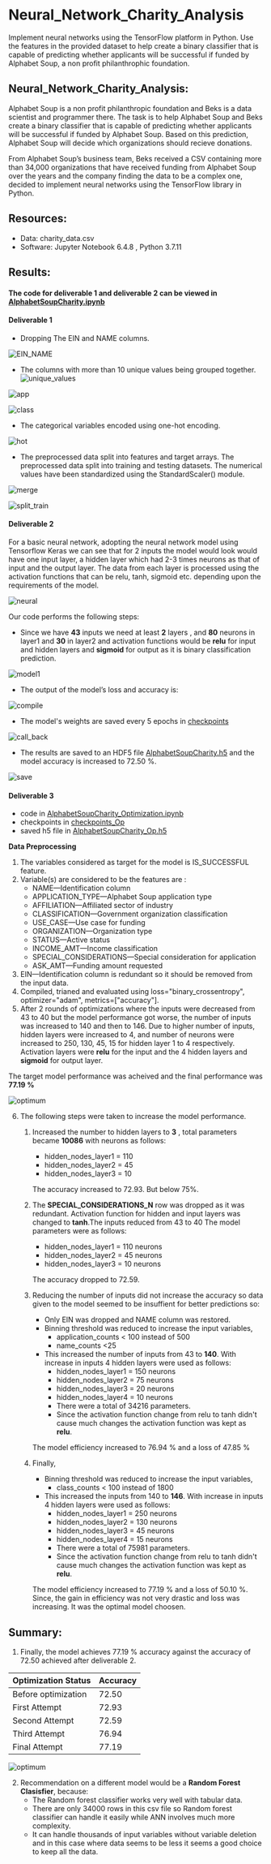 # Neural_Network_Charity_Analysis
Implement neural networks using the TensorFlow platform in Python.  Use the features in the provided dataset to help create a binary classifier that is capable of predicting whether applicants will be successful if funded by Alphabet Soup, a non profit philanthrophic foundation.

## Neural_Network_Charity_Analysis:
Alphabet Soup is a non profit philanthropic foundation and Beks is a data scientist and programmer there. The task is to help Alphabet Soup and Beks create a binary classifier that is capable of predicting whether applicants will be successful if funded by Alphabet Soup. Based on  this prediction, Alphabet Soup will decide which organizations should recieve donations.

From Alphabet Soup’s business team, Beks received a CSV containing more than 34,000 organizations that have received funding from Alphabet Soup over the years and the company finding the data to be a complex one, decided to implement neural networks using the TensorFlow library in Python.

## Resources:
* Data: charity_data.csv
* Software: Jupyter Notebook 6.4.8 , Python 3.7.11 

## Results:
#### The code for deliverable 1 and deliverable 2 can be viewed in [AlphabetSoupCharity.ipynb](https://github.com/sucharita1/Neural_Network_Charity_Analysis/blob/069be6b4e556615909b53b69f06368096855893a/AlphabetSoupCharity.ipynb)

####  Deliverable 1
* Dropping The EIN and NAME columns.

![EIN_NAME](https://github.com/sucharita1/Neural_Network_Charity_Analysis/blob/069be6b4e556615909b53b69f06368096855893a/Resources/Images/EIN_NAME.png)

* The columns with more than 10 unique values being grouped together.
![unique_values](https://github.com/sucharita1/Neural_Network_Charity_Analysis/blob/069be6b4e556615909b53b69f06368096855893a/Resources/Images/unique_values.png)

![app](https://github.com/sucharita1/Neural_Network_Charity_Analysis/blob/069be6b4e556615909b53b69f06368096855893a/Resources/Images/app.png)

![class](https://github.com/sucharita1/Neural_Network_Charity_Analysis/blob/069be6b4e556615909b53b69f06368096855893a/Resources/Images/class.png)


* The categorical variables encoded using one-hot encoding.

![hot](https://github.com/sucharita1/Neural_Network_Charity_Analysis/blob/069be6b4e556615909b53b69f06368096855893a/Resources/Images/hot.png)

* The preprocessed data split into features and target arrays. The preprocessed data split into training and testing datasets. The numerical values have been standardized using the StandardScaler() module.

![merge](https://github.com/sucharita1/Neural_Network_Charity_Analysis/blob/069be6b4e556615909b53b69f06368096855893a/Resources/Images/merge.png)

![split_train](https://github.com/sucharita1/Neural_Network_Charity_Analysis/blob/069be6b4e556615909b53b69f06368096855893a/Resources/Images/split_train.png)

#### Deliverable 2
For a basic neural network, adopting the neural network model using Tensorflow Keras we can see that for 2 inputs the model would look would have one input layer, a hidden layer which had 2-3 times neurons as that of input and the output layer. The data from each layer is processed using the activation functions that can be relu, tanh, sigmoid etc. 
depending upon the requirements of the model.

![neural](https://github.com/sucharita1/Neural_Network_Charity_Analysis/blob/069be6b4e556615909b53b69f06368096855893a/Resources/Images/neural.png)

Our code performs the following steps:
* Since we have **43** inputs we need at least **2** layers , and **80** neurons in layer1 and **30** in layer2 and activation functions would be **relu** for input and hidden layers and **sigmoid** for output as it is binary classification prediction.

![model1](https://github.com/sucharita1/Neural_Network_Charity_Analysis/blob/069be6b4e556615909b53b69f06368096855893a/Resources/Images/model1.png)

* The output of the model’s loss and accuracy is:

![compile](https://github.com/sucharita1/Neural_Network_Charity_Analysis/blob/069be6b4e556615909b53b69f06368096855893a/Resources/Images/compile.png)

* The model's weights are saved every 5 epochs in [checkpoints](https://github.com/sucharita1/Neural_Network_Charity_Analysis/tree/main/checkpoints)

![call_back](https://github.com/sucharita1/Neural_Network_Charity_Analysis/blob/069be6b4e556615909b53b69f06368096855893a/Resources/Images/call_back.png)

* The results are saved to an HDF5 file [AlphabetSoupCharity.h5](https://github.com/sucharita1/Neural_Network_Charity_Analysis/blob/069be6b4e556615909b53b69f06368096855893a/AlphabetSoupCharity.h5) and the model accuracy is increased to 72.50 %.

![save](https://github.com/sucharita1/Neural_Network_Charity_Analysis/blob/069be6b4e556615909b53b69f06368096855893a/Resources/Images/save.png)


#### Deliverable 3
* code in [AlphabetSoupCharity_Optimization.ipynb](https://github.com/sucharita1/Neural_Network_Charity_Analysis/blob/069be6b4e556615909b53b69f06368096855893a/AlphabetSoupCharity.ipynb)
* checkpoints in [checkpoints_Op](https://github.com/sucharita1/Neural_Network_Charity_Analysis/tree/main/checkpoints_Op)
* saved h5 file in [AlphabetSoupCharity_Op.h5](https://github.com/sucharita1/Neural_Network_Charity_Analysis/blob/069be6b4e556615909b53b69f06368096855893a/AlphabetSoupCharity_Op.h5)

**Data Preprocessing**
1. The variables considered as target for the model is IS_SUCCESSFUL feature.
2. Variable(s) are considered to be the features are :
    - NAME—Identification column
    - APPLICATION_TYPE—Alphabet Soup application type
    - AFFILIATION—Affiliated sector of industry
    - CLASSIFICATION—Government organization classification
    - USE_CASE—Use case for funding
    - ORGANIZATION—Organization type
    - STATUS—Active status
    - INCOME_AMT—Income classification
    - SPECIAL_CONSIDERATIONS—Special consideration for application
    - ASK_AMT—Funding amount requested
3. EIN—Identification column is redundant so it should be removed from the input data.
4. Compiled, trianed and evaluated using loss="binary_crossentropy", optimizer="adam", metrics=["accuracy"].
5. After 2 rounds of optimizations where the inputs were decreased from 43 to 40 but the model performance got worse, the number of inputs was increased to 140 and then to 146. Due to higher number of inputs, hidden layers were increased to 4, and number of neurons were increased to 250, 130, 45, 15 for hidden layer 1 to 4 respectively. Activation layers were **relu** for the input and the 4 hidden layers and **sigmoid** for output layer. 

The target model performance was acheived and the final performance was **77.19 %**

![optimum](https://github.com/sucharita1/Neural_Network_Charity_Analysis/blob/069be6b4e556615909b53b69f06368096855893a/Resources/Images/optimum.png)

6. The following steps were taken to increase the model performance.
    1. Increased the number to hidden layers to **3** , total parameters became **10086** with neurons as follows:
        * hidden_nodes_layer1 = 110
        * hidden_nodes_layer2 = 45
        * hidden_nodes_layer3 = 10

    	The accuracy increased to 72.93. But below 75%.
    
    2. The **SPECIAL_CONSIDERATIONS_N** row was dropped as it was redundant. Activation function for hidden and input layers was changed to **tanh**.The inputs reduced from 43 to 40 The model parameters were as follows:
        * hidden_nodes_layer1 = 110 neurons
        * hidden_nodes_layer2 = 45 neurons
        * hidden_nodes_layer3 = 10 neurons

    	The accuracy dropped to 72.59. 

    3. Reducing the number of inputs did not increase the accuracy so data given to the model seemed to be insuffient for better predictions so:
        * Only EIN was dropped and NAME column was restored.
        * Binning threshold was reduced to increase the input variables, 
            - application_counts < 100 instead of 500
            - name_counts <25 
        * This increased the number of inputs from 43 to **140**. With increase in inputs 4 hidden layers were used as follows:
            - hidden_nodes_layer1 = 150 neurons
            - hidden_nodes_layer2 = 75 neurons
            - hidden_nodes_layer3 = 20 neurons
            - hidden_nodes_layer4 = 10 neurons
            - There were a total of 34216 parameters.
            - Since the activation function change from relu to tanh didn't cause much changes the activation function was kept as **relu**. 

    	The model efficiency increased to 76.94 % and a loss of 47.85 %

    4. Finally, 
        * Binning threshold was reduced to increase the input variables, 
            - class_counts < 100 instead of 1800
        * This increased the inputs from 140 to **146**. With increase in inputs 4 hidden layers were used as follows:
            - hidden_nodes_layer1 = 250 neurons
            - hidden_nodes_layer2 = 130 neurons
            - hidden_nodes_layer3 = 45 neurons
            - hidden_nodes_layer4 = 15 neurons
            - There were a total of 75981 parameters.
            - Since the activation function change from relu to tanh didn't cause much changes the activation function was kept as **relu**. 

    	The model efficiency increased to 77.19 % and a loss of 50.10 %. Since, the gain in efficiency was not very drastic and loss was increasing. It was the optimal model 	choosen.


## Summary:
1. Finally, the model achieves 77.19 % accuracy against the accuracy of 72.50 achieved after deliverable 2.

| Optimization Status | Accuracy |
| --- | --- |
| Before optimization     |72.50    |
| First Attempt	          |72.93    |	
| Second Attempt          |72.59    |	
| Third Attempt           |76.94    |	
| Final Attempt           |77.19    |
			

![optimum](https://github.com/sucharita1/Neural_Network_Charity_Analysis/blob/069be6b4e556615909b53b69f06368096855893a/Resources/Images/optimum.png)

2. Recommendation on a different model would be a **Random Forest Clasisfier**, because:
    - The Random forest classifier works very well with tabular data.
    - There are only 34000 rows in this csv file so Random forest classifier can handle it easily while ANN involves much more complexity.
    - It can handle thousands of input variables without variable deletion and in this case where data seems to be less it seems a good choice to keep all the data.
